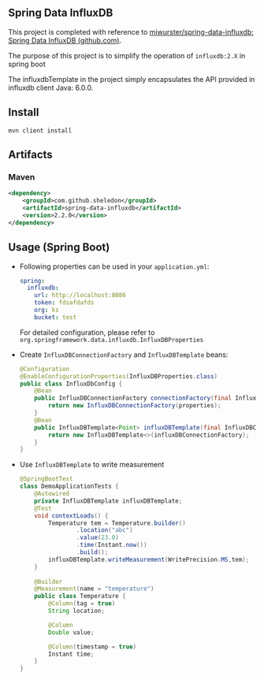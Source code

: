 ## Spring Data InfluxDB

This project is completed with reference to [miwurster/spring-data-influxdb: Spring Data InfluxDB (github.com)](https://github.com/miwurster/spring-data-influxdb). 

The purpose of this project is to simplify the operation of `influxdb:2.X` in spring boot

The influxdbTemplate in the project simply encapsulates the API provided in influxdb client Java: 6.0.0.

## Install

```shell
mvn client install
```

## Artifacts

### Maven

```xml
<dependency>
    <groupId>com.github.sheledon</groupId>
    <artifactId>spring-data-influxdb</artifactId>
    <version>2.2.0</version>
</dependency>
```

## Usage (Spring Boot)

- Following properties can be used in your `application.yml`:

  ```yaml
  spring:
    influxdb:
      url: http://localhost:8086	
      token: fdsafdafds
      org: ks
      bucket: test
  ```

  For detailed configuration, please refer to `org.springframework.data.influxdb.InfluxDBProperties`

- Create `InfluxDBConnectionFactory` and `InfluxDBTemplate` beans:

  ```java
  @Configuration
  @EnableConfigurationProperties(InfluxDBProperties.class)
  public class InfluxDbConfig {
      @Bean
      public InfluxDBConnectionFactory connectionFactory(final InfluxDBProperties properties) {
          return new InfluxDBConnectionFactory(properties);
      }
      @Bean
      public InfluxDBTemplate<Point> influxDBTemplate(final InfluxDBConnectionFactory influxDBConnectionFactory){
          return new InfluxDBTemplate<>(influxDBConnectionFactory);
      }
  }
  ```

- Use `InfluxDBTemplate` to write measurement

  ```java
  @SpringBootTest
  class DemoApplicationTests {
      @Autowired
      private InfluxDBTemplate influxDBTemplate;
      @Test
      void contextLoads() {
          Temperature tem = Temperature.builder()
                  .location("abc")
                  .value(23.0)
                  .time(Instant.now())
                  .build();
          influxDBTemplate.writeMeasurement(WritePrecision.MS,tem);
      }
      
      @Builder
      @Measurement(name = "temperature")
      public class Temperature {
          @Column(tag = true)
          String location;
  
          @Column
          Double value;
  
          @Column(timestamp = true)
          Instant time;
      }
  }
  ```

  

